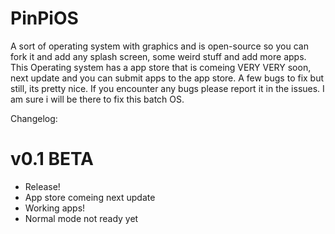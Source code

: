 # PinPiOS
A sort of operating system with graphics and is open-source so you can fork it and add any splash screen, some weird stuff and add more apps.
This Operating system has a app store that is comeing VERY VERY soon, next update and you can submit apps to the app store. A few bugs to fix
but still, its pretty nice. If you encounter any bugs please report it in the issues. I am sure i will be there to fix this batch OS.

Changelog:
# v0.1 BETA

- Release!
- App store comeing next update
- Working apps!
- Normal mode not ready yet
